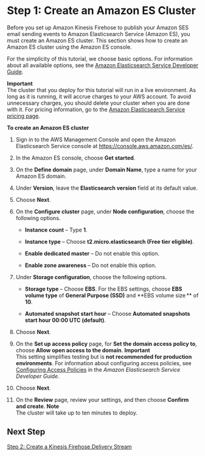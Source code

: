 # Step 1: Create an Amazon ES Cluster<a name="event-publishing-elasticsearch-cluster"></a>

Before you set up Amazon Kinesis Firehose to publish your Amazon SES email sending events to Amazon Elasticsearch Service \(Amazon ES\), you must create an Amazon ES cluster\. This section shows how to create an Amazon ES cluster using the Amazon ES console\.

For the simplicity of this tutorial, we choose basic options\. For information about all available options, see the [Amazon Elasticsearch Service Developer Guide](http://docs.aws.amazon.com/elasticsearch-service/latest/developerguide/what-is-amazon-elasticsearch-service.html)\.

**Important**  
The cluster that you deploy for this tutorial will run in a live environment\. As long as it is running, it will accrue charges to your AWS account\. To avoid unnecessary charges, you should delete your cluster when you are done with it\. For pricing information, go to the [Amazon Elasticsearch Service pricing page](https://aws.amazon.com/elasticsearch-service/pricing/)\. 

**To create an Amazon ES cluster**

1. Sign in to the AWS Management Console and open the Amazon Elasticsearch Service console at [https://console\.aws\.amazon\.com/es/](https://console.aws.amazon.com/es/)\.

1. In the Amazon ES console, choose **Get started**\.

1. On the **Define domain** page, under **Domain Name**, type a name for your Amazon ES domain\.

1. Under **Version**, leave the **Elasticsearch version** field at its default value\.

1. Choose **Next**\.

1. On the **Configure cluster** page, under **Node configuration**, choose the following options\.

   + **Instance count** – Type **1**\.

   + **Instance type** – Choose **t2\.micro\.elasticsearch \(Free tier eligible\)**\.

   + **Enable dedicated master** – Do not enable this option\.

   + **Enable zone awareness** – Do not enable this option\.

1. Under **Storage configuration**, choose the following options\.

   + **Storage type** – Choose **EBS**\. For the EBS settings, choose **EBS volume type** of **General Purpose \(SSD\)** and **EBS volume size ** of **10**\.

   + **Automated snapshot start hour** – Choose **Automated snapshots start hour 00:00 UTC \(default\)**\.

1. Choose **Next**\.

1. On the **Set up access policy** page, for **Set the domain access policy to**, choose **Allow open access to the domain**\.
**Important**  
This setting simplifies testing but is **not recommended for production environments**\. For information about configuring access policies, see [Configuring Access Policies](http://docs.aws.amazon.com/elasticsearch-service/latest/developerguide/es-createupdatedomains.html#es-createdomain-configure-access-policies) in the *Amazon Elasticsearch Service Developer Guide*\.

1. Choose **Next**\.

1. On the **Review** page, review your settings, and then choose **Confirm and create**\.
**Note**  
The cluster will take up to ten minutes to deploy\.

## Next Step<a name="event-publishing-elasticsearch-cluster-next-step"></a>

[Step 2: Create a Kinesis Firehose Delivery Stream](event-publishing-elasticsearch-firehose-stream.md)
